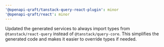 ```yaml
---
'@openapi-qraft/tanstack-query-react-plugin': minor
'@openapi-qraft/react': minor
---
```


Updated the generated services to always import types from `@tanstack/react-query` instead of `@tanstack/query-core`.
This simplifies the generated code and makes it easier to override types if needed.
